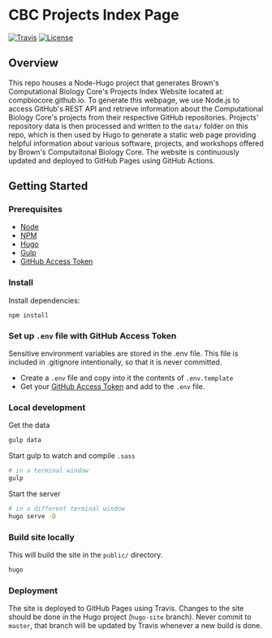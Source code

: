 # CBC Projects Index Page


[![Travis](https://img.shields.io/travis/compbiocore/projects-index-page.svg?style=flat-square)](https://travis-ci.org/compbiocore/projects-index-page)
[![License](https://img.shields.io/badge/license-MIT-orange.svg?style=flat-square)](LINK)

## Overview
This repo houses a Node-Hugo project that generates Brown's Computational Biology Core's Projects Index Website located at: compbiocore.github.io.
To generate this webpage, we use Node.js to access GitHub's REST API and retrieve information about the Computational Biology Core's projects from their respective GitHub repositories. Projects' repository data is then processed and written to the `data/` folder on this repo, which is then used by Hugo to generate a static web page providing helpful information about various software, projects, and workshops offered by Brown's Computaitonal Biology Core. 
The website is continuously updated and deployed to GitHub Pages using GitHub Actions. 

## Getting Started

### Prerequisites

- [Node](https://nodejs.org)
- [NPM](https://www.npmjs.org)
- [Hugo](https://gohugo.io)
- [Gulp](https://gulpjs.com)
- [GitHub Access Token](https://help.github.com/articles/creating-a-personal-access-token-for-the-command-line/)


### Install
Install dependencies:
```
npm install
```

### Set up `.env` file with GitHub Access Token
Sensitive environment variables are stored in the .env file. This file is included in .gitignore intentionally, so that it is never committed.
- Create a `.env` file and copy into it the contents of `.env.template`
- Get your [GitHub Access Token](https://help.github.com/articles/creating-a-personal-access-token-for-the-command-line/) and add to the `.env` file.

### Local development
Get the data
```bash
gulp data
```
Start gulp to watch and compile `.sass`
```bash
# in a terminal window
gulp
```
Start the server
```bash
# in a different terminal window
hugo serve -D
```

### Build site locally
This will build the site in the `public/` directory.
```bash
hugo
```

### Deployment
The site is deployed to GitHub Pages using Travis. Changes to the site should be done in the Hugo project (`hugo-site` branch). Never commit to `master`, that branch will be updated by Travis whenever a new build is done.
